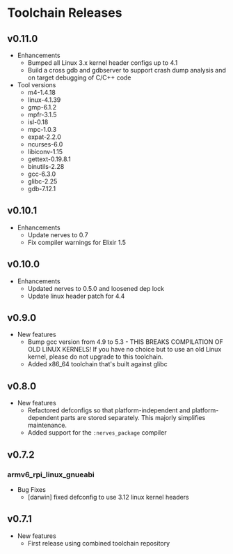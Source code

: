 # Toolchain Releases

## v0.11.0
  * Enhancements
    * Bumped all Linux 3.x kernel header configs up to 4.1
    * Build a cross gdb and gdbserver to support crash dump analysis and on
      target debugging of C/C++ code
  * Tool versions
    * m4-1.4.18
    * linux-4.1.39
    * gmp-6.1.2
    * mpfr-3.1.5
    * isl-0.18
    * mpc-1.0.3
    * expat-2.2.0
    * ncurses-6.0
    * libiconv-1.15
    * gettext-0.19.8.1
    * binutils-2.28
    * gcc-6.3.0
    * glibc-2.25
    * gdb-7.12.1

## v0.10.1
  * Enhancements
    * Update nerves to 0.7
    * Fix compiler warnings for Elixir 1.5

## v0.10.0
  * Enhancements
    * Updated nerves to 0.5.0 and loosened dep lock
    * Update linux header patch for 4.4

## v0.9.0

  * New features
    * Bump gcc version from 4.9 to 5.3 - THIS BREAKS COMPILATION OF OLD LINUX
      KERNELS! If you have no choice but to use an old Linux kernel, please
      do not upgrade to this toolchain.
    * Added x86_64 toolchain that's built against glibc

## v0.8.0

  * New features
    * Refactored defconfigs so that platform-independent and platform-dependent
      parts are stored separately. This majorly simplifies maintenance.
    * Added support for the `:nerves_package` compiler

## v0.7.2

### armv6_rpi_linux_gnueabi

  * Bug Fixes
    * [darwin] fixed defconfig to use 3.12 linux kernel headers

## v0.7.1

  * New features
    * First release using combined toolchain repository

